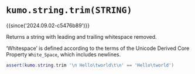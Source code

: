 # `kumo.string.trim(STRING)`

{{since('2024.09.02-c5476b89')}}

Returns a string with leading and trailing whitespace removed.

‘Whitespace’ is defined according to the terms of the Unicode Derived Core
Property `White_Space`, which includes newlines.

```lua
assert(kumo.string.trim '\n Hello\tworld\t\n' == 'Hello\tworld')
```

